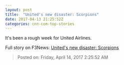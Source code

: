 ```yaml
---
layout: post
title:  "United's new disaster: Scorpions"
date: 2017-04-13 21:25:52Z
categories: cnn-com-top-stories
---
```


It's been a rough week for United Airlines.


Full story on F3News: [United's new disaster: Scorpions](http://www.f3nws.com/n/pMYEV)

> Posted on: Friday, April 14, 2017 2:25:52 AM
